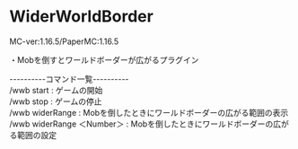 # WiderWorldBorder
MC-ver:1.16.5/PaperMC:1.16.5  
  
・Mobを倒すとワールドボーダーが広がるプラグイン  
  
----------コマンド一覧----------  
/wwb start : ゲームの開始  
/wwb stop : ゲームの停止  
/wwb widerRange : Mobを倒したときにワールドボーダーの広がる範囲の表示  
/wwb widerRange ＜Number＞ : Mobを倒したときにワールドボーダーの広がる範囲の設定  
